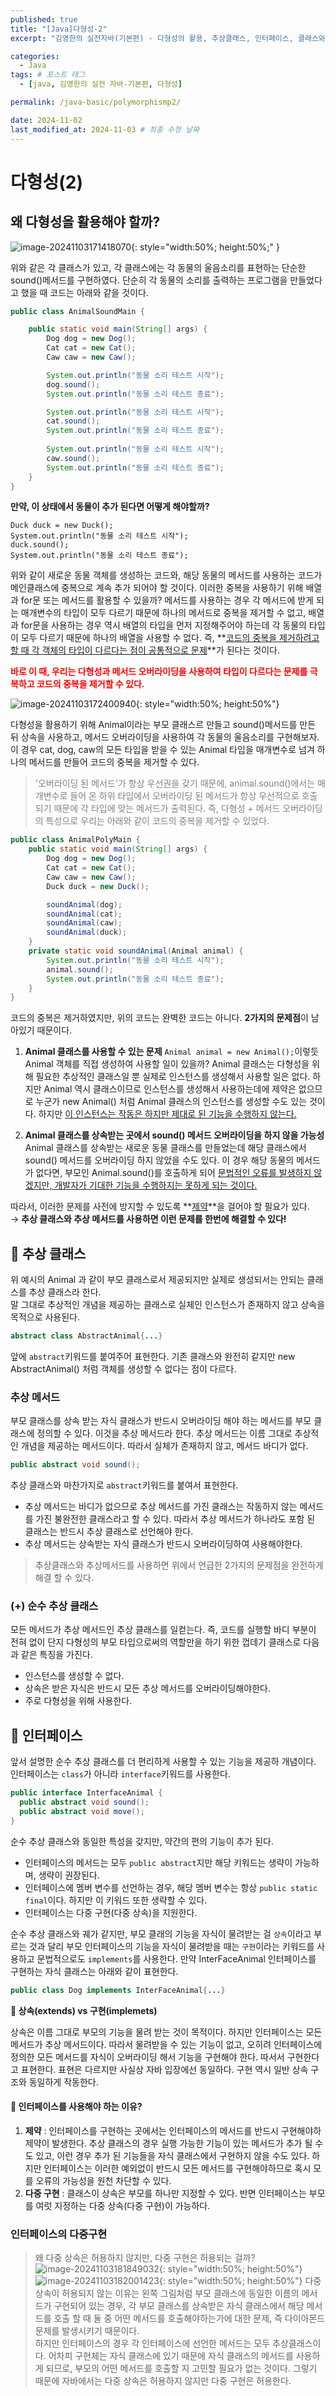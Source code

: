 ```yaml
---
published: true
title: "[Java]다형성-2"
excerpt: "김영한의 실전자바(기본편) - 다형성의 활용, 추상클래스, 인터페이스, 클래스와 인터페이스의 활용"

categories:
  - Java
tags: # 포스트 태그
  - [java, 김영한의 실전 자바-기본편, 다형성] 

permalink: /java-basic/polymorphismp2/

date: 2024-11-02
last_modified_at: 2024-11-03 # 최종 수정 날짜
---
```


# 다형성(2)
## 왜 다형성을 활용해야 할까?
![image-20241103171418070]({{site.url}}/images/2024-11-02-java-basic-polymorphism2/image-20241103171418070.png){: style="width:50%; height:50%;" }

위와 같은 각 클래스가 있고, 각 클래스에는 각 동물의 울음소리를 표현하는 단순한 sound()메서드를 구현하였다. 단순히 각 동물의 소리를 출력하는 프로그램을 만들었다고 했을 때 코드는 아래와 같을 것이다.
```java
public class AnimalSoundMain {

    public static void main(String[] args) {
        Dog dog = new Dog();
        Cat cat = new Cat();
        Caw caw = new Caw();

        System.out.println("동물 소리 테스트 시작");
        dog.sound();
        System.out.println("동물 소리 테스트 종료");

        System.out.println("동물 소리 테스트 시작");
        cat.sound();
        System.out.println("동물 소리 테스트 종료");
      
        System.out.println("동물 소리 테스트 시작");
        caw.sound();
        System.out.println("동물 소리 테스트 종료");
    }
}
```
 **만약, 이 상태에서 동물이 추가 된다면 어떻게 해야할까?**
```
Duck duck = new Duck();
System.out.println("동물 소리 테스트 시작");
duck.sound();
System.out.println("동물 소리 테스트 종료");
```
위와 같이 새로운 동물 객체를 생성하는 코드와, 해당 동물의 메서드를 사용하는 코드가 메인클래스에 중복으로 계속 추가 되어야 할 것이다. 이러한 중복을 사용하기 위해 배열과 for문 또는 메서드를 활용할 수 있을까? 메서드를 사용하는 경우 각 메서드에 받게 되는 매개변수의 타입이 모두 다르기 때문에 하나의 메서드로 중복을 제거할 수 없고, 배열과 for문을 사용하는 경우 역시 배열의 타입을 먼저 지정해주어야 하는데 각 동물의 타입이 모두 다르기 때문에 하나의 배열을 사용할 수 없다. 즉, **<u>코드의 중복을 제거하려고 할 때 각 객체의 타입이 다르다는 점이 공통적으로 문제</u>**가 된다는 것이다. 

**<span style="color:red">바로 이 때, 우리는 다형성과 메서드 오버라이딩을 사용하여 타입이 다르다는 문제를 극복하고 코드의 중복을 제거할 수 있다.</span>**

![image-20241103172400940]({{site.url}}/images/2024-11-02-java-basic-polymorphism2/image-20241103172400940.png){: style="width:50%; height:50%"}

다형성을 활용하기 위해 Animal이라는 부모 클래스르 만들고 sound()메서드를 만든 뒤 상속을 사용하고, 메서드 오버라이딩을 사용하여 각 동물의 울음소리를 구현해보자. 이 경우 cat, dog, caw의 모든 타입을 받을 수 있는 Animal 타입을 매개변수로 넘겨 하나의 메서드를 만들어 코드의 중복을 제거할 수 있다.

> <span style="font-size:14px; color:gray"> '오버라이딩 된 메서드'가 항상 우선권을 갖기 때문에, animal.sound()에서는 매개변수로 들어 온 하위 타입에서 오버라이딩 된 메서드가 항상 우선적으로 호출 되기 때문에 각 타입에 맞는 메서드가 출력된다. 즉, 다형성 + 메서드 오버라이딩의 특성으로 우리는 아래와 같이 코드의 중복을 제거할 수 있었다.</span>

```java
public class AnimalPolyMain {
    public static void main(String[] args) {
        Dog dog = new Dog();
        Cat cat = new Cat();
        Caw caw = new Caw();
        Duck duck = new Duck();

        soundAnimal(dog);
        soundAnimal(cat);
        soundAnimal(caw);
        soundAnimal(duck);
    }
    private static void soundAnimal(Animal animal) {
        System.out.println("동물 소리 테스트 시작");
        animal.sound();
        System.out.println("동물 소리 테스트 종료");
    }
}
```

코드의 중복은 제거하였지만, 위의 코드는 완벽한 코드는 아니다. **2가지의 문제점**이 남아있기 때문이다. 

1. **Animal 클래스를 사용할 수 있는 문제**
   `Animal animal = new Animal();`이렇듯 Animal 객체를 직접 생성하여 사용할 일이 있을까? Animal 클래스는 다형성을 위해 필요한 추상적인 클래스일 뿐 실제로 인스턴스를 생성해서 사용할 일은 없다. 하지만 Animal 역시 클래스이므로 인스턴스를 생성해서 사용하는데에 제약은 없으므로 누군가 new Animal() 처럼 Animal 클래스의 인스턴스를 생성할 수도 있는 것이다. 하지만 <u>이 인스턴스는 작동은 하지만 제대로 된 기능을 수행하지 않는다.</u> 

2. **Animal 클래스를 상속받는 곳에서 sound() 메서드 오버라이딩을 하지 않을 가능성** 
   Animal 클래스를 상속받는 새로운 동물 클래스를 만들었는데 해당 클래스에서 sound() 메서드를 오버라이딩 하지 않았을 수도 있다. 이 경우 해당 동물의 메서드가 없다면, 부모인 Animal.sound()를 호출하게 되어 <u>문법적인 오류를 발생하지 않겠지만, 개발자가 기대한 기능을 수행하지는 못하게 되는 것이다.</u> 

따라서, 이러한 문제를 사전에 방지할 수 있도록 **<u>제약</u>**을 걸어야 할 필요가 있다. <br>→ **추상 클래스와 추상 메서드를 사용하면 이런 문제를 한번에 해결할 수 있다!**

## 🔻 추상 클래스

위 예시의 Animal 과 같이 부모 클래스로서 제공되지만 실제로 생성되서는 안되는 클래스를 추상 클래스라 한다.<br>말 그대로 추상적인 개념을 제공하는 클래스로 실체인 인스턴스가 존재하지 않고 상속을 목적으로 사용된다.

```java
abstract class AbstractAnimal{...}
```

앞에 `abstract`키워드를 붙여주어 표현한다. 기존 클래스와 완전히 같지만 new AbstractAnimal() 처럼 객체를 생성할 수 없다는 점이 다르다. 

### 추상 메서드

부모 클래스를 상속 받는 자식 클래스가 반드시 오버라이딩 해야 하는 메서드를 부모 클래스에 정의할 수 있다. 이것을 추상 메서드라 한다. 추상 메서드는 이름 그대로 추상적인 개념을 제공하는 메서드이다. 따라서 실체가 존재하지 않고, 메서드 바디가 없다.

```java
public abstract void sound();
```

추상 클래스와 마찬가지로 `abstract`키워드를 붙여서 표현한다. 

- 추상 메서드는 바디가 없으므로 추상 메서드를 가진 클래스는 작동하지 않는 메서드를 가진 불완전한 클래스라고 할 수 있다. 따라서 추상 메서드가 하나라도 포함 된 클래스는 반드시 추상 클래스로 선언해야 한다.  
- 추상 메서드는 상속받는 자식 클래스가 반드시 오버라이딩하여 사용해야한다.

> 추상클래스와 추상메서드를 사용하면 위에서 언급한 2가지의 문제점을 완전하게 해결 할 수 있다. 

### (+) 순수 추상 클래스

모든 메서드가 추상 메서드인 추상 클래스를 일컫는다. 즉, 코드를 실행할 바디 부분이 전혀 없이 단지 다형성의 부모 타입으로써의 역할만을 하기 위한 껍데기 클래스로 다음과 같은 특징을 가진다. 

* 인스턴스를 생성할 수 없다. 
* 상속은 받은 자식은 반드시 모든 추상 메서드를 오버라이딩해야한다.
* 주로 다형성을 위해 사용한다.

## 🔻 인터페이스

앞서 설명한 순수 추상 클래스를 더 편리하게 사용할 수 있는 기능을 제공하 개념이다. 인터페이스는 `class`가 아니라 `interface`키워드를 사용한다.

```java
public interface InterfaceAnimal {
  public abstract void sound();
  public abstract void move();
}
```

순수 추상 클래스와 동일한 특성을 갖지만, 약간의 편의 기능이 추가 된다. 

- 인터페이스의 메서드는 모두 `public abstract`지만 해당 키워드는 생략이 가능하며, 생략이 권장된다.
- 인터페이스에 멤버 변수를 선언하는 경우, 해당 멤버 변수는 항상 `public static final`이다. 하지만 이 키워드 또한 생략할 수 있다. 
- 인터페이스는 다중 구현(다중 상속)을 지원한다.

순수 추상 클래스와 궤가 같지만, 부모 클래의 기능을 자식이 물려받는 걸 `상속`이라고 부르는 것과 달리 부모 인터페이스의 기능을 자식이 물려받을 때는 `구현`이라는 키워드를 사용하고 문법적으로도 `implements`를 사용한다. 만약 InterFaceAnimal 인터페이스를 구현하는 자식 클래스는 아래와 같이 표현한다.

```java
public class Dog implements InterFaceAnimal{...}
```

**📍 상속(extends) vs 구현(implemets)**

상속은 이름 그대로 부모의 기능을 물려 받는 것이 목적이다. 하지만 인터페이스는 모든 메서드가 추상 메서드이다. 따라서 물려받을 수 있는 기능이 없고, 오히려 인터페이스에 정의한 모든 메서드를 자식이 오버라이딩 해서 기능을 구현해야 한다. 따서서 구현한다고 표현한다. 표현은 다르지만 사실상 자바 입장에선 동일하다. 구현 역시 일반 상속 구조와 동일하게 작동한다.

#### 📍 인터페이스를 사용해야 하는 이유?

1. **제약** : 인터페이스를 구현하는 곳에서는 인터페이스의 메서드를 반드시 구현해야하 제약이 발생한다. 추상 클래스의 경우 실행 가능한 기능이 있는 메서드가 추가 될 수 도 있고, 이런 경우 추가 된 기능들을 자식 클래스에서 구현하지 않을 수도 있다. 하지만 인터페이스는 이러한 예외없이 반드시 모든 메서드를 구현해야하므로 혹시 모를 오류의 가능성을 원천 차단할 수 있다.
2. **다중 구현** : 클래스이 상속은 부모를 하나만 지정할 수 있다. 반면 인터페이스는 부모를 여럿 지정하는 다중 상속(다중 구현)이 가능하다.

### 인터페이스의 다중구현 
> 왜 다중 상속은 허용하지 않지만, 다중 구현은 허용되는 걸까?
> ![image-20241103181849032]({{site.url}}/images/2024-11-02-java-basic-polymorphism2/image-20241103181849032.png){: style="width:50%; height:50%"}![image-20241103182001423]({{site.url}}/images/2024-11-02-java-basic-polymorphism2/image-20241103182001423.png){: style="width:50%; height:50%"}
> 다중 상속이 허용되지 않는 이유는 왼쪽 그림처럼 부모 클래스에 동일한 이름의 메서드가 구현되어 있는 경우, 각 부모 클래스를 상속받은 자식 클래스에서 해당 메서드를 호출 할 때 둘 중 어떤 메서드를 호출해야하는가에 대한 문제, 즉 다이아몬드 문제를 발생시키기 때문이다.<br>하지만 인터페이스의 경우 각 인터페이스에 선언한 메서드는 모두 추상클래스이다. 어차피 구현체는 자식 클래스에 있기 때문에 자식 클래스의 메서드를 사용하게 되므로, 부모의 어떤 메서드를 호출할 지 고민할 필요가 없는 것이다. 그렇기 때문에 자바에서는 다중 상속은 허용하지 않지만 다중 구현은 허용한다.



